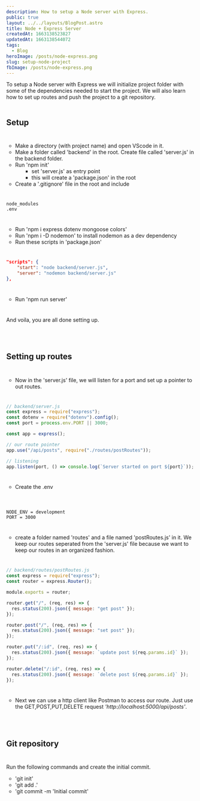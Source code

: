 ```yaml
---
description: How to setup a Node server with Express.
public: true
layout: ../../layouts/BlogPost.astro
title: Node + Express Server
createdAt: 1663138523827
updatedAt: 1663138544072
tags:
  - Blog
heroImage: /posts/node-express.png
slug: setup-node-project
fbImage: /posts/node-express.png
---
```


<style>

ul li {
  list-style-type: circle;
}

ul li li {
 list-style-type: square;
  margin-left: 20px;
}


 hr {
  height:10px; 
  visibility:hidden;
 }
</style>

To setup a Node server with Express we will initialize project folder with some of the dependencies needed to start the project. We will also learn how to set up routes and push the project to a git repository.
<br></br>

## Setup

<hr></hr>

- Make a directory (with project name) and open VScode in it.
- Make a folder called 'backend' in the root. Create file called 'server.js' in the backend folder.
- Run 'npm init'
  - set 'server.js' as entry point
  - this will create a 'package.json' in the root
- Create a '.gitignore' file in the root and include

<hr></hr>

```.gitignore
node_modules
.env
```

<hr></hr>

- Run 'npm i express dotenv mongoose colors'
- Run 'npm i -D nodemon' to install nodemon as a dev dependency
- Run these scripts in 'package.json'

<hr></hr>

```json
"scripts": {
    "start": "node backend/server.js",
    "server": "nodemon backend/server.js"
},
```

<hr></hr>

- Run 'npm run server'

<hr></hr>

And voila, you are all done setting up.

<br></br>

## Setting up routes

<hr></hr>

- Now in the 'server.js' file, we will listen for a port and set up a pointer to out routes.

<hr></hr>

```javascript
// backend/server.js
const express = require("express");
const dotenv = require("dotenv").config();
const port = process.env.PORT || 3000;

const app = express();

// our route pointer
app.use("/api/posts", require("./routes/postRoutes"));

// listening
app.listen(port, () => console.log(`Server started on port ${port}`));
```

<hr></hr>

- Create the .env

<hr></hr>

```.env;

NODE_ENV = development
PORT = 3000
```

<hr></hr>

- create a folder named 'routes' and a file named 'postRoutes.js' in it.
  We keep our routes seperated from the 'server.js' file because we want to keep our routes in an organized fashion.

<hr></hr>

```javascript
// backend/routes/postRoutes.js
const express = require("express");
const router = express.Router();

module.exports = router;

router.get("/", (req, res) => {
  res.status(200).json({ message: "get post" });
});

router.post("/", (req, res) => {
  res.status(200).json({ message: "set post" });
});

router.put("/:id", (req, res) => {
  res.status(200).json({ message: `update post ${req.params.id}` });
});

router.delete("/:id", (req, res) => {
  res.status(200).json({ message: `delete post ${req.params.id}` });
});
```

<hr></hr>

- Next we can use a http client like Postman to access our route. Just use the GET,POST,PUT,DELETE request _'http://localhost:5000/api/posts'_.

<br></br>

## Git repository

<hr></hr>

Run the following commands and create the initial commit.

- 'git init'
- 'git add .'
- 'git commit -m 'Initial commit'
